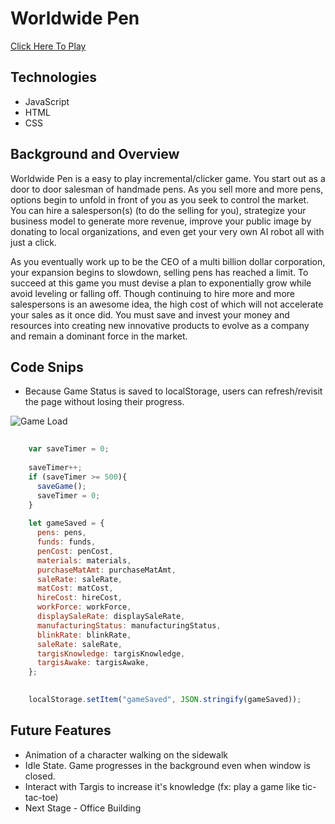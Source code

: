 # Worldwide Pen

[Click Here To Play](https://kenneth-liang.github.io/WorldwidePen/)

## Technologies
* JavaScript
* HTML
* CSS

## Background and Overview
Worldwide Pen is a easy to play incremental/clicker game. You start out as a door to door salesman of handmade pens. As you sell more and more pens, options begin to unfold in front of you as you seek to control the market. You can hire a salesperson(s) (to do the selling for you), strategize your business model to generate more revenue, improve your public image by donating to local organizations, and even get your very own AI robot all with just a click. 

As you eventually work up to be the CEO of a multi billion dollar corporation, your expansion begins to slowdown, selling pens has reached a limit. To succeed at this game you must devise a plan to exponentially grow while avoid leveling or falling off. Though continuing to hire more and more salespersons is an awesome idea, the high cost of which will not accelerate your sales as it once did. You must save and invest your money and resources into creating new innovative products to evolve as a company and remain a dominant force in the market. 

## Code Snips
* Because Game Status is saved to localStorage, users can refresh/revisit the page without losing their progress.

![Game Load](https://user-images.githubusercontent.com/59374267/90359964-20f0ba80-e00f-11ea-805f-8cd5b1b2dc2f.png)


```javascript
     
    var saveTimer = 0;
    
    saveTimer++;
    if (saveTimer >= 500){
      saveGame();
      saveTimer = 0;
    }
    
    let gameSaved = {
      pens: pens,
      funds: funds,
      penCost: penCost,
      materials: materials,
      purchaseMatAmt: purchaseMatAmt,
      saleRate: saleRate,
      matCost: matCost,
      hireCost: hireCost,
      workForce: workForce,
      displaySaleRate: displaySaleRate,
      manufacturingStatus: manufacturingStatus,
      blinkRate: blinkRate,
      saleRate: saleRate,
      targisKnowledge: targisKnowledge,
      targisAwake: targisAwake,
    };
    

    localStorage.setItem("gameSaved", JSON.stringify(gameSaved));
```

## Future Features
* Animation of a character walking on the sidewalk
* Idle State. Game progresses in the background even when window is closed. 
* Interact with Targis to increase it's knowledge (fx: play a game like tic-tac-toe)
* Next Stage - Office Building
